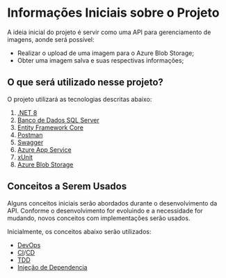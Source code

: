 # Informações Iniciais sobre o Projeto 
A ideia inicial do projeto é servir como uma API para gerenciamento de imagens, aonde será possível:
- Realizar o upload de uma imagem para o Azure Blob Storage;
- Obter uma imagem salva e suas respectivas informações;

## O que será utilizado nesse projeto?
O projeto utilizará as tecnologias descritas abaixo:
1.	[.NET 8](https://learn.microsoft.com/pt-br/dotnet/core/whats-new/dotnet-8)
2.	[Banco de Dados SQL Server](https://www.microsoft.com/pt-br/sql-server/)
3.	[Entity Framework Core](https://learn.microsoft.com/en-us/ef/core/get-started/overview/first-app?tabs=netcore-cli)
4.	[Postman](https://www.postman.com/)
5.  [Swagger](https://swagger.io/)
7.  [Azure App Service](https://azure.microsoft.com/pt-br/)
8.  [xUnit](https://learn.microsoft.com/pt-br/dotnet/core/testing/unit-testing-with-dotnet-test)
9.  [Azure Blob Storage](https://azure.microsoft.com/pt-br/products/storage/blobs)

## Conceitos a Serem Usados
Alguns conceitos iniciais serão abordados durante o desenvolvimento da API. Conforme o desenvolvimento for evoluindo e a necessidade for mudando, novos conceitos com implementações serão usados.

Inicialmente, os conceitos abaixo serão utilizados:
- [DevOps](https://azure.microsoft.com/pt-br/resources/cloud-computing-dictionary/what-is-devops/)
- [CI](https://azure.microsoft.com/pt-br/overview/continuous-delivery-vs-continuous-deployment/)/[CD](https://learn.microsoft.com/pt-br/devops/deliver/what-is-continuous-delivery)
- [TDD](https://tdd.caelum.com.br/)
- [Injeção de Dependencia](https://imasters.com.br/framework/os-conceitos-da-injecao-de-dependencia-no-ambiente-net-core)